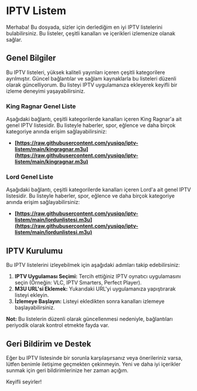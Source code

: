 # IPTV Listem

Merhaba! Bu dosyada, sizler için derlediğim en iyi IPTV listelerini bulabilirsiniz. Bu listeler, çeşitli kanalları ve içerikleri izlemenize olanak sağlar.

## Genel Bilgiler
Bu IPTV listeleri, yüksek kaliteli yayınları içeren çeşitli kategorilere ayrılmıştır. Güncel bağlantılar ve sağlam kaynaklarla bu listeleri düzenli olarak güncelliyorum. Bu listeyi IPTV uygulamanıza ekleyerek keyifli bir izleme deneyimi yaşayabilirsiniz.

### King Ragnar Genel Liste
Aşağıdaki bağlantı, çeşitli kategorilerde kanalları içeren King Ragnar'a ait genel IPTV listesidir. Bu listeyle haberler, spor, eğlence ve daha birçok kategoriye anında erişim sağlayabilirsiniz:

- **[https://raw.githubusercontent.com/yusiqo/iptv-listem/main/kingragnar.m3u](https://raw.githubusercontent.com/yusiqo/iptv-listem/main/kingragnar.m3u)**

### Lord Genel Liste
Aşağıdaki bağlantı, çeşitli kategorilerde kanalları içeren Lord'a ait genel IPTV listesidir. Bu listeyle haberler, spor, eğlence ve daha birçok kategoriye anında erişim sağlayabilirsiniz:

- **[https://raw.githubusercontent.com/yusiqo/iptv-listem/main/lordunlistesi.m3u](https://raw.githubusercontent.com/yusiqo/iptv-listem/main/lordunlistesi.m3u)**


## IPTV Kurulumu
Bu IPTV listelerini izleyebilmek için aşağıdaki adımları takip edebilirsiniz:

1. **IPTV Uygulaması Seçimi:** Tercih ettiğiniz IPTV oynatıcı uygulamasını seçin (Örneğin: VLC, IPTV Smarters, Perfect Player).
2. **M3U URL'si Eklemek:** Yukarıdaki URL'yi uygulamanıza yapıştırarak listeyi ekleyin.
3. **İzlemeye Başlayın:** Listeyi ekledikten sonra kanalları izlemeye başlayabilirsiniz.

**Not:** Bu listelerin düzenli olarak güncellenmesi nedeniyle, bağlantıları periyodik olarak kontrol etmekte fayda var.

## Geri Bildirim ve Destek
Eğer bu IPTV listesinde bir sorunla karşılaşırsanız veya önerileriniz varsa, lütfen benimle iletişime geçmekten çekinmeyin. Yeni ve daha iyi içerikler sunmak için geri bildirimlerinize her zaman açığım.

Keyifli seyirler!
